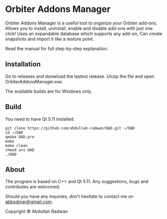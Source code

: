 # Orbiter Addons Manager
Orbiter Addons Manager is a useful tool to organize your Orbiter add-ons.
Allows you to install, uninstall, enable and disable add-ons with just one click! Uses an expandable database which supports any add-on, Can create snapshots and import it like a restore point.

Read the manual for full step-by-step explanation.

## Installation
Go to releases and donwload the lastest release. Unzip the file and open OrbiterAddonsManager.exe.

The available builds are for Windows only.

## Build
You need to have Qt 5.11 installed.

```
git clone https://github.com/abdullah-radwan/OAD.git ~/OAD
cd ~/OAD
qmake OAD.pro
make
make clean
chmod u+x OAD
./OAD
```

## About
The program is based on C++ and Qt 5.11. Any suggestions, bugs and contributes are welcomed.

Should you have any inquiries, don't hesitate to contact me on [abbodmar@gmail.com](mailto:abbodmar@gmail.com?subject=Orbiter%20Addons%20Manager).

Copyright © Abdullah Radwan

